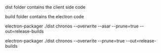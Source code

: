 dist folder contains the client side code

build folder contains the electron code

electron-packager ./dist chronos --overwrite --asar --prune=true --out=release-builds

electron-packager ./dist chronos --overwrite --prune=true --out=release-builds


